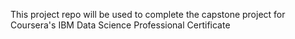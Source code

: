 This project repo will be used to complete the capstone project for Coursera's IBM Data Science Professional Certificate 